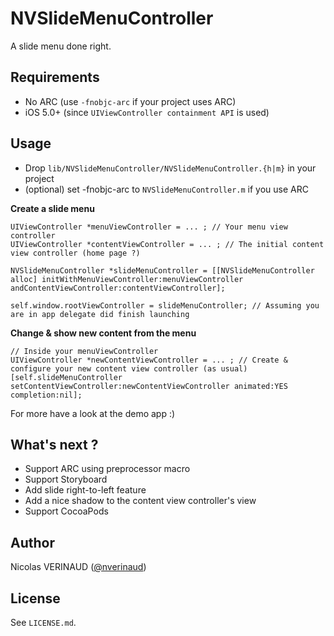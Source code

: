 # NVSlideMenuController

A slide menu done right.

## Requirements

* No ARC (use `-fnobjc-arc` if your project uses ARC)
* iOS 5.0+ (since `UIViewController containment API` is used)

## Usage

* Drop `lib/NVSlideMenuController/NVSlideMenuController.{h|m}` in your project
* (optional) set -fnobjc-arc to `NVSlideMenuController.m` if you use ARC

**Create a slide menu**

	UIViewController *menuViewController = ... ; // Your menu view controller
	UIViewController *contentViewController = ... ; // The initial content view controller (home page ?)

	NVSlideMenuController *slideMenuController = [[NVSlideMenuController alloc] initWithMenuViewController:menuViewController andContentViewController:contentViewController];

	self.window.rootViewController = slideMenuController; // Assuming you are in app delegate did finish launching

**Change & show new content from the menu**

	// Inside your menuViewController
	UIViewController *newContentViewController = ... ; // Create & configure your new content view controller (as usual)
	[self.slideMenuController setContentViewController:newContentViewController animated:YES completion:nil];

For more have a look at the demo app :)

## What's next ?

* Support ARC using preprocessor macro
* Support Storyboard
* Add slide right-to-left feature
* Add a nice shadow to the content view controller's view
* Support CocoaPods

## Author

Nicolas VERINAUD ([@nverinaud](https://twitter.com/nverinaud))

## License

See `LICENSE.md`.
